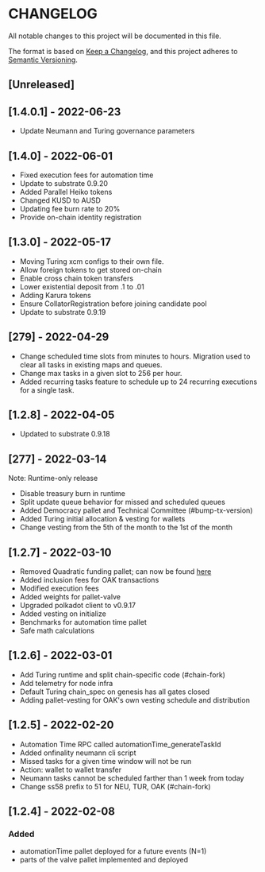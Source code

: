 # CHANGELOG
All notable changes to this project will be documented in this file.

The format is based on [Keep a Changelog](https://keepachangelog.com/en/1.0.0/),
and this project adheres to [Semantic Versioning](https://semver.org/spec/v2.0.0.html).

## [Unreleased]

## [1.4.0.1] - 2022-06-23
- Update Neumann and Turing governance parameters

## [1.4.0] - 2022-06-01
- Fixed execution fees for automation time
- Update to substrate 0.9.20
- Added Parallel Heiko tokens
- Changed KUSD to AUSD
- Updating fee burn rate to 20%
- Provide on-chain identity registration

## [1.3.0] - 2022-05-17
- Moving Turing xcm configs to their own file.
- Allow foreign tokens to get stored on-chain
- Enable cross chain token transfers
- Lower existential deposit from .1 to .01
- Adding Karura tokens
- Ensure CollatorRegistration before joining candidate pool
- Update to substrate 0.9.19

## [279] - 2022-04-29
- Change scheduled time slots from minutes to hours. Migration used to clear all tasks in existing maps and queues.
- Change max tasks in a given slot to 256 per hour.
- Added recurring tasks feature to schedule up to 24 recurring executions for a single task.

## [1.2.8] - 2022-04-05
- Updated to substrate 0.9.18

## [277] - 2022-03-14
Note: Runtime-only release
- Disable treasury burn in runtime
- Split update queue behavior for missed and scheduled queues
- Added Democracy pallet and Technical Committee (#bump-tx-version)
- Added Turing initial allocation & vesting for wallets
- Change vesting from the 5th of the month to the 1st of the month

## [1.2.7] - 2022-03-10
- Removed Quadratic funding pallet; can now be found [here](https://github.com/OAK-Foundation/quadratic-funding-pallet)
- Added inclusion fees for OAK transactions
- Modified execution fees
- Added weights for pallet-valve
- Upgraded polkadot client to v0.9.17
- Added vesting on initialize
- Benchmarks for automation time pallet
- Safe math calculations

## [1.2.6] - 2022-03-01
- Add Turing runtime and split chain-specific code (#chain-fork)
- Add telemetry for node infra
- Default Turing chain_spec on genesis has all gates closed
- Adding pallet-vesting for OAK's own vesting schedule and distribution

## [1.2.5] - 2022-02-20
- Automation Time RPC called automationTime_generateTaskId
- Added onfinality neumann cli script
- Missed tasks for a given time window will not be run
- Action: wallet to wallet transfer
- Neumann tasks cannot be scheduled farther than 1 week from today
- Change ss58 prefix to 51 for NEU, TUR, OAK (#chain-fork)

## [1.2.4] - 2022-02-08
### Added
- automationTime pallet deployed for a future events (N=1)
- parts of the valve pallet implemented and deployed
